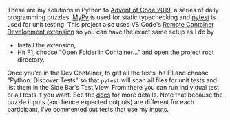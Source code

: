 These are my solutions in Python to [Advent of Code 2019](https://adventofcode.com/2019), a series of daily programming puzzles.
[MyPy](https://mypy.readthedocs.io/en/latest/index.html) is used for static typechecking and [pytest](https://docs.pytest.org/en/latest/) is used for unit testing.
This project also uses VS Code's [Remote Container Development extension](https://marketplace.visualstudio.com/items?itemName=ms-vscode-remote.remote-containers) so you can have the exact same setup as I do by
- Install the extension,
- Hit F1, choose "Open Folder in Container..." and open the project root directory.

Once you're in the Dev Container, to get all the tests, hit F1 and choose "Python: Discover Tests" so that `pytest` will scan all files for unit tests and list them in the Side Bar's Test View.
From there you can run individual test or all tests if you want.
See the [docs](https://code.visualstudio.com/docs/python/testing) for more details.
Note that because the puzzle inputs (and hence expected outputs) are different for each participant, I've commented out tests that use my inputs.
